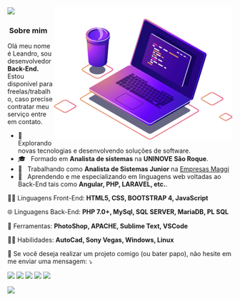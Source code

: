 
<img src="https://github.com/LeandroGazoli/LeandroGazoli/blob/main/computer-illustration.png" min-width="400px" max-width="400px" width="400px" align="right" alt="Computador Leandro">

<img src="https://img.shields.io/static/v1?label=Overview&message=LeandroGazoli&color=f8efd4&style=for-the-badge&logo=GitHub"> 

<h3> &nbsp;Sobre mim </h3> 

<p align="left"> 
 Olá meu nome é Leandro, sou desenvolvedor <strong>Back-End.</strong><br> Estou disponível para freelas/trabalho, caso precise contratar meu serviço entre em contato.
</p>

- 🤔 &nbsp; Explorando novas tecnologias e desenvolvendo soluções de software.
- 🎓 &nbsp; Formado em **Analista de sistemas** na **UNINOVE São Roque**.
- 💼 &nbsp; Trabalhando como **Analista de Sistemas Junior** na <a href="http://www.empresasmaggi.com.br/">Empresas Maggi</a>
- 🌱 &nbsp; Aprendendo e me especializando em linguagens web voltadas ao Back-End tais como **Angular, PHP, LARAVEL, etc.**.



<p align="left">
  🧑‍🚀 Linguagens Front-End: <strong>HTML5, CSS, BOOTSTRAP 4, JavaScript</strong>
</p>

<p align="left">
  🌐    Linguagens Back-End: <strong>PHP 7.0+, MySql, SQL SERVER, MariaDB, PL SQL</strong>
</p>

<p align="left">
  💼 Ferramentas: <strong>PhotoShop, APACHE, Sublime Text, VSCode</strong>
</p>

<p align="left">
  🧑‍🚀 Habilidades: <strong>AutoCad, Sony Vegas, Windows, Linux</strong>
</p>

<p align="left">
  💌 Se você deseja realizar um projeto comigo (ou bater papo), não hesite em me enviar uma mensagem: ⤵️
</p>

<p align="left">
  <a href="malito:leandro.gazoli@outlook.com" alt="Email">
  <img src="https://img.shields.io/badge/-Email-FF0000?style=flat-square&labelColor=FF0000&logo=gmail&logoColor=white&link=leandro.gazoli@outlook.com" /></a>

  <a href="https://www.linkedin.com/in/leandro-gazoli/" alt="Linkedin">
  <img src="https://img.shields.io/badge/-Linkedin-0e76a8?style=flat-square&logo=Linkedin&logoColor=white&link=https://www.linkedin.com/in/leandro-gazoli/" /></a>

  <a href="https://api.whatsapp.com/send?phone=5511963265033" alt="WhatsApp">
  <img src="https://img.shields.io/badge/-WhatsApp-25d366?style=flat-square&labelColor=25d366&logo=whatsapp&logoColor=white&link=https://api.whatsapp.com/send?phone=5511963265033"/></a>
  
  <a href="https://www.facebook.com/leandroxgazoli/" alt="Facebook">
  <img src="https://img.shields.io/badge/-Facebook-3b5998?style=flat-square&labelColor=3b5998&logo=facebook&logoColor=white&link=https://www.facebook.com/leandroxgazoli/"/></a>

  <a href="https://www.instagram.com/lelo_silsa/" alt="Instagram">
  <img src="https://img.shields.io/badge/-Instagram-DF0174?style=flat-square&labelColor=DF0174&logo=instagram&logoColor=white&link=https://www.instagram.com/lelo_silsa/"/></a>
</p>  



![](https://komarev.com/ghpvc/?username=LeandroGazoli&color=006bed)
